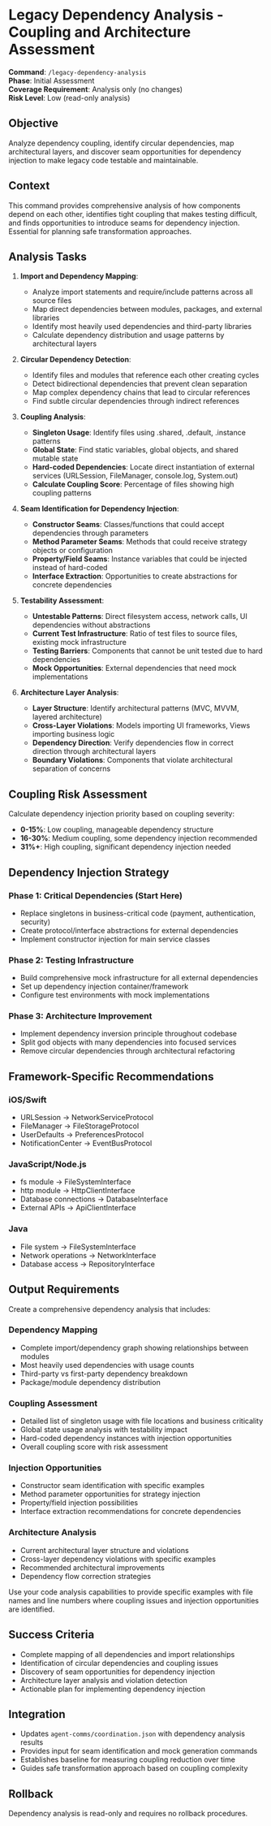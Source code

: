 # Legacy Dependency Analysis - Coupling and Architecture Assessment

**Command**: `/legacy-dependency-analysis`  
**Phase**: Initial Assessment  
**Coverage Requirement**: Analysis only (no changes)  
**Risk Level**: Low (read-only analysis)

## Objective

Analyze dependency coupling, identify circular dependencies, map architectural layers, and discover seam opportunities for dependency injection to make legacy code testable and maintainable.

## Context

This command provides comprehensive analysis of how components depend on each other, identifies tight coupling that makes testing difficult, and finds opportunities to introduce seams for dependency injection. Essential for planning safe transformation approaches.

## Analysis Tasks

1. **Import and Dependency Mapping**:
   - Analyze import statements and require/include patterns across all source files
   - Map direct dependencies between modules, packages, and external libraries
   - Identify most heavily used dependencies and third-party libraries
   - Calculate dependency distribution and usage patterns by architectural layers

2. **Circular Dependency Detection**:
   - Identify files and modules that reference each other creating cycles
   - Detect bidirectional dependencies that prevent clean separation
   - Map complex dependency chains that lead to circular references
   - Find subtle circular dependencies through indirect references

3. **Coupling Analysis**:
   - **Singleton Usage**: Identify files using .shared, .default, .instance patterns
   - **Global State**: Find static variables, global objects, and shared mutable state
   - **Hard-coded Dependencies**: Locate direct instantiation of external services (URLSession, FileManager, console.log, System.out)
   - **Calculate Coupling Score**: Percentage of files showing high coupling patterns

4. **Seam Identification for Dependency Injection**:
   - **Constructor Seams**: Classes/functions that could accept dependencies through parameters
   - **Method Parameter Seams**: Methods that could receive strategy objects or configuration
   - **Property/Field Seams**: Instance variables that could be injected instead of hard-coded
   - **Interface Extraction**: Opportunities to create abstractions for concrete dependencies

5. **Testability Assessment**:
   - **Untestable Patterns**: Direct filesystem access, network calls, UI dependencies without abstractions
   - **Current Test Infrastructure**: Ratio of test files to source files, existing mock infrastructure
   - **Testing Barriers**: Components that cannot be unit tested due to hard dependencies
   - **Mock Opportunities**: External dependencies that need mock implementations

6. **Architecture Layer Analysis**:
   - **Layer Structure**: Identify architectural patterns (MVC, MVVM, layered architecture)
   - **Cross-Layer Violations**: Models importing UI frameworks, Views importing business logic
   - **Dependency Direction**: Verify dependencies flow in correct direction through architectural layers
   - **Boundary Violations**: Components that violate architectural separation of concerns

## Coupling Risk Assessment

Calculate dependency injection priority based on coupling severity:
- **0-15%**: Low coupling, manageable dependency structure
- **16-30%**: Medium coupling, some dependency injection recommended  
- **31%+**: High coupling, significant dependency injection needed

## Dependency Injection Strategy

### Phase 1: Critical Dependencies (Start Here)
- Replace singletons in business-critical code (payment, authentication, security)
- Create protocol/interface abstractions for external dependencies
- Implement constructor injection for main service classes

### Phase 2: Testing Infrastructure
- Build comprehensive mock infrastructure for all external dependencies
- Set up dependency injection container/framework
- Configure test environments with mock implementations

### Phase 3: Architecture Improvement
- Implement dependency inversion principle throughout codebase
- Split god objects with many dependencies into focused services
- Remove circular dependencies through architectural refactoring

## Framework-Specific Recommendations

### iOS/Swift
- URLSession → NetworkServiceProtocol
- FileManager → FileStorageProtocol
- UserDefaults → PreferencesProtocol
- NotificationCenter → EventBusProtocol

### JavaScript/Node.js
- fs module → FileSystemInterface
- http module → HttpClientInterface  
- Database connections → DatabaseInterface
- External APIs → ApiClientInterface

### Java
- File system → FileSystemInterface
- Network operations → NetworkInterface
- Database access → RepositoryInterface

## Output Requirements

Create a comprehensive dependency analysis that includes:

### Dependency Mapping
- Complete import/dependency graph showing relationships between modules
- Most heavily used dependencies with usage counts
- Third-party vs first-party dependency breakdown
- Package/module dependency distribution

### Coupling Assessment
- Detailed list of singleton usage with file locations and business criticality
- Global state usage analysis with testability impact
- Hard-coded dependency instances with injection opportunities
- Overall coupling score with risk assessment

### Injection Opportunities
- Constructor seam identification with specific examples
- Method parameter opportunities for strategy injection
- Property/field injection possibilities
- Interface extraction recommendations for concrete dependencies

### Architecture Analysis
- Current architectural layer structure and violations
- Cross-layer dependency violations with specific examples
- Recommended architectural improvements
- Dependency flow correction strategies

Use your code analysis capabilities to provide specific examples with file names and line numbers where coupling issues and injection opportunities are identified.

## Success Criteria
- Complete mapping of all dependencies and import relationships
- Identification of circular dependencies and coupling issues
- Discovery of seam opportunities for dependency injection
- Architecture layer analysis and violation detection
- Actionable plan for implementing dependency injection

## Integration
- Updates `agent-comms/coordination.json` with dependency analysis results
- Provides input for seam identification and mock generation commands
- Establishes baseline for measuring coupling reduction over time
- Guides safe transformation approach based on coupling complexity

## Rollback
Dependency analysis is read-only and requires no rollback procedures.